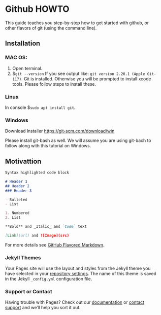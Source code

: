 # Github HOWTO

This guide teaches you step-by-step how to get started with github, or other flavors of git (using the command line).

## Installation

### MAC OS:

1. Open terminal.
2. $`git --version`
    If you see output like:
    ``git version 2.20.1 (Apple Git-117)``. Git is installed.
    Otherwise you will be prompted to install xcode tools. Please follow steps to install these.
    
### Linux

In console
$`sudo apt install git`.

### Windows
Download Installer
https://git-scm.com/download/win

Please install git-bash as well. We will assume you are using git-bach to follow along with this tutorial on Windows.

    
## Motivattion


```markdown
Syntax highlighted code block

# Header 1
## Header 2
### Header 3

- Bulleted
- List

1. Numbered
2. List

**Bold** and _Italic_ and `Code` text

[Link](url) and ![Image](src)
```

For more details see [GitHub Flavored Markdown](https://guides.github.com/features/mastering-markdown/).

### Jekyll Themes

Your Pages site will use the layout and styles from the Jekyll theme you have selected in your [repository settings](https://github.com/tejaswigowda/github-basics/settings). The name of this theme is saved in the Jekyll `_config.yml` configuration file.

### Support or Contact

Having trouble with Pages? Check out our [documentation](https://help.github.com/categories/github-pages-basics/) or [contact support](https://github.com/contact) and we’ll help you sort it out.
